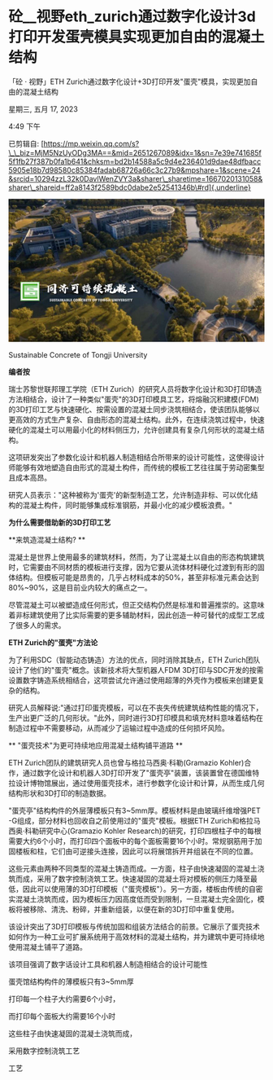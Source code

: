 # 砼__视野eth_zurich通过数字化设计3d打印开发蛋壳模具实现更加自由的混凝土结构

「砼 · 视野」ETH Zurich通过数字化设计+3D打印开发"蛋壳"模具，实现更加自由的混凝土结构

星期三, 五月 17, 2023

4:49 下午

已剪辑自: [https://mp.weixin.qq.com/s?\_\_biz=MjM5NzUyODg3MA==&mid=2651267089&idx=1&sn=7e39e741685f5f1fb27f387b0fa1b641&chksm=bd2b14588a5c9d4e236401d9dae48dfbacc5905e18b7d98580c85384fadab68726a66c3c27b9&mpshare=1&scene=24&srcid=10294zzL32k0DavlWenZVY3a&sharer\_sharetime=1667020131058&sharer\_shareid=ff2a8143f2589bdc0dabe2e52541346b\#rd]{.underline}

![](../../assets/015_「砼_·_视野」ETH_Zurich通过数字化设计+3D打印开发“蛋壳”模具，实现更加自由的混凝土结构_000.png) 

 Sustainable Concrete of Tongji University 

**编者按**

瑞士苏黎世联邦理工学院（ETH Zurich）的研究人员将数字化设计和3D打印铸造方法相结合，设计了一种类似"蛋壳"的3D打印模具工艺，将熔融沉积建模(FDM)的3D打印工艺与快速硬化、按需设置的混凝土同步浇筑相结合，使该团队能够以更高效的方式生产复杂、自由形态的混凝土结构。此外，在连续浇筑过程中，快速硬化的混凝土可以用最小化的材料侧压力，允许创建具有复杂几何形状的混凝土结构。

 

这项研发突出了参数化设计和机器人制造相结合所带来的设计可能性，这使得设计师能够有效地塑造自由形式的混凝土构件，而传统的模板工艺往往属于劳动密集型且成本高昂。

 

研究人员表示："这种被称为'蛋壳'的新型制造工艺，允许制造非标、可以优化结构的混凝土构件，同时能够集成标准钢筋，并最小化的减少模板浪费。"

 

**为什么需要借助新的3D打印工艺**

**来筑造混凝土结构? **

 

混凝土是世界上使用最多的建筑材料，然而，为了让混凝土以自由的形态构筑建筑时，它需要由不同材质的模板进行支撑，因为它要从流体材料硬化过渡到有形的固体结构。但模板可能是昂贵的，几乎占材料成本的50%，甚至非标准元素会达到80%\~90%，这是目前业内较大的痛点之一。

 

尽管混凝土可以被塑造成任何形式，但正交结构仍然是标准和普遍推崇的。这意味着非标建筑使用了比实际需要的更多辅助材料，因此创造一种可替代的成型工艺成了很多人的需求。

 

**ETH Zurich的"蛋壳"方法论**

 

为了利用SDC（智能动态铸造）方法的优点，同时消除其缺点，ETH Zurich团队设计了他们的"蛋壳"概念。该新技术将大型机器人FDM 3D打印与SDC开发的按需设置数字铸造系统相结合，这项尝试允许通过使用超薄的外壳作为模板来创建更复杂的结构。

 

研究人员解释说:"通过打印蛋壳模板，可以在不丧失传统建筑结构性能的情况下，生产出更广泛的几何形状。"此外，同时进行3D打印模具和填充材料意味着结构在制造过程中不需要移动，从而减少了运输过程中造成的任何损坏风险。

 

** "蛋壳技术"为更可持续地应用混凝土结构铺平道路 **

 

ETH Zurich团队的建筑研究人员也曾与格拉马西奥·科勒(Gramazio Kohler)合作，通过数字化设计和机器人3D打印开发了"蛋壳亭"装置，该装置曾在德国维特拉设计博物馆展出，通过使用蛋壳技术，进行参数字化设计和计算，从而生成几何结构形状和3D打印的制造数据。

 

 

"蛋壳亭"结构构件的外层薄模板只有3\~5mm厚。模板材料是由玻璃纤维增强PET -G组成，部分材料也回收自之前使用过的"蛋壳"模板。根据ETH Zurich和格拉马西奥·科勒研究中心(Gramazio Kohler Research)的研究，打印四根柱子中的每根需要大约6个小时，而打印四个面板中的每个面板需要16个小时。常规钢筋用于加固楼板和柱，它们由可逆接头连接，因此可以将展馆拆开并组装在不同的位置。

 

这些元素由两种不同类型的混凝土铸造而成。一方面，柱子由快速凝固的混凝土浇筑而成，采用了数字控制浇筑工艺。快速凝固的混凝土将对模板的侧压力降至最低，因此可以使用薄的3D打印模板（"蛋壳模板"）。另一方面，楼板由传统的自密实混凝土浇筑而成，因为模板压力因高度低而受到限制，一旦混凝土完全固化，模板将被移除、清洗、粉碎，并重新组装，以便在新的3D打印中重复使用。

 

该设计突出了3D打印模板与传统加固和组装方法结合的前景。它展示了蛋壳技术如何作为一种工业可扩展系统用于高效材料的混凝土结构，并为建筑中更可持续地使用混凝土铺平了道路。

 

该项目强调了数字话设计工具和机器人制造相结合的设计可能性

 

蛋壳馆结构构件的薄模板只有3\~5mm厚

 

打印每一个柱子大约需要6个小时，

而打印每个面板大约需要16个小时

 

这些柱子由快速凝固的混凝土浇筑而成，

采用数字控制浇筑工艺

 

 
工艺

 

 
